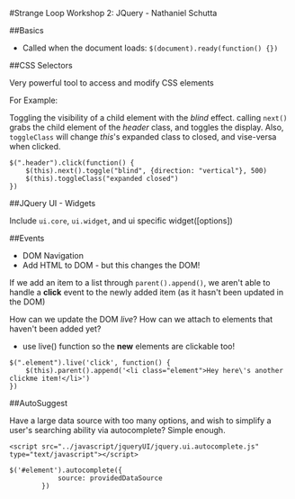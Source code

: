 #Strange Loop Workshop 2: JQuery - Nathaniel Schutta

##Basics 

* Called when the document loads: ```$(document).ready(function() {})```


##CSS Selectors

Very powerful tool to access and modify CSS elements

For Example:

Toggling the visibility of a child element with the _blind_ effect.  calling ```next()``` grabs the child element of the _header_ class, and toggles the display.  Also, ```toggleClass``` will change _this_'s expanded class to closed, and vise-versa when clicked.

```
$(".header").click(function() {
    $(this).next().toggle("blind", {direction: "vertical"}, 500)
    $(this).toggleClass("expanded closed")
})
```


##JQuery UI - Widgets

Include ```ui.core```, ```ui.widget```, and ui specific widget([options])


##Events

* DOM Navigation
* Add HTML to DOM - but this changes the DOM!

If we add an item to a list through ```parent().append()```, we aren't able to handle a **click** event to the newly added item (as it hasn't been updated in the DOM)

How can we update the DOM _live_?  How can we attach to elements that haven't been added yet?

* use live() function so the **new** elements are clickable too!

```
$(".element").live('click', function() {
    $(this).parent().append('<li class="element">Hey here\'s another clickme item!</li>')
})
```


##AutoSuggest

Have a large data source with too many options, and wish to simplify a user's searching ability via autocomplete? Simple enough.

```<script src="../javascript/jqueryUI/jquery.ui.autocomplete.js" type="text/javascript"></script>```

```
$('#element').autocomplete({
            source: providedDataSource
        })
```


